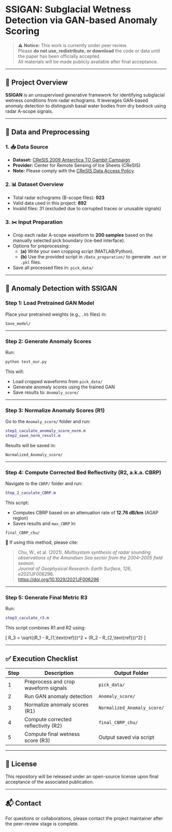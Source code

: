 # SSIGAN: Subglacial Wetness Detection via GAN-based Anomaly Scoring

> ⚠️ **Notice:** This work is currently under peer review.  
> Please **do not use, redistribute, or download** the code or data until the paper has been officially accepted.  
> All materials will be made publicly available after final acceptance.

---

## 📘 Project Overview

**SSIGAN** is an unsupervised generative framework for identifying subglacial wetness conditions from radar echograms. It leverages GAN-based anomaly detection to distinguish basal water bodies from dry bedrock using radar A-scope signals.

---

## 📂 Data and Preprocessing

### 1. 📥 Data Source
- **Dataset:** [CReSIS 2009 Antarctica TO Gambit Campaign](https://data.cresis.ku.edu/data/rds/2009_Antarctica_TO_Gambit/)
- **Provider:** Center for Remote Sensing of Ice Sheets (CReSIS)
- **Note:** Please comply with the [CReSIS Data Access Policy](https://data.cresis.ku.edu/data/).

### 2. 📊 Dataset Overview
- Total radar echograms (B-scope files): **923**
- Valid data used in this project: **892**
- Invalid files: 31 (excluded due to corrupted traces or unusable signals)

### 3. ✂️ Input Preparation
- Crop each radar A-scope waveform to **200 samples** based on the manually selected pick boundary (ice-bed interface).
- Options for preprocessing:
  - **(a)** Write your own cropping script (MATLAB/Python).
  - **(b)** Use the provided script in `/Data_preparation/` to generate `.mat` or `.pkl` files.
- Save all processed files in: `pick_data/`

---

## 🧠 Anomaly Detection with SSIGAN

### Step 1: Load Pretrained GAN Model
Place your pretrained weights (e.g., `.h5` files) in:

```
Save_model/
```

---

### Step 2: Generate Anomaly Scores
Run:

```bash
python test_our.py
```

This will:
- Load cropped waveforms from `pick_data/`
- Generate anomaly scores using the trained GAN
- Save results to: `Anomaly_score/`

---

### Step 3: Normalize Anomaly Scores (R1)

Go to the `Anomaly_score/` folder and run:

```matlab
step1_caculate_anomaly_score_norm.m
step2_save_norm_result.m
```

Results will be saved in:

```
Normalized_Anomaly_score/
```

---

### Step 4: Compute Corrected Bed Reflectivity (R2, a.k.a. CBRP)

Navigate to the `CBRP/` folder and run:

```matlab
Step_2_caculate_CBRP.m
```

This script:
- Computes CBRP based on an attenuation rate of **12.76 dB/km** (AGAP region)
- Saves results and `max_CBRP` in:

```
final_CBRP_chu/
```

📖 If using this method, please cite:

> Chu, W., et al. (2021). *Multisystem synthesis of radar sounding observations of the Amundsen Sea sector from the 2004–2005 field season*.  
> *Journal of Geophysical Research: Earth Surface, 126*, e2021JF006296.  
> https://doi.org/10.1029/2021JF006296

---

### Step 5: Generate Final Metric R3

Run:

```matlab
step3_caculate_r3.m
```

This script combines R1 and R2 using:

\[
R_3 = \sqrt{(R_1 - R_{1,\text{ref}})^2 + (R_2 - R_{2,\text{ref}})^2}
\]

---

## ✅ Execution Checklist

| Step | Description                             | Output Folder                |
|------|-----------------------------------------|------------------------------|
| 1    | Preprocess and crop waveform signals    | `pick_data/`                 |
| 2    | Run GAN anomaly detection               | `Anomaly_score/`             |
| 3    | Normalize anomaly scores (R1)           | `Normalized_Anomaly_score/`  |
| 4    | Compute corrected reflectivity (R2)     | `final_CBRP_chu/`            |
| 5    | Compute final wetness score (R3)        | Output saved via script      |

---

## 📄 License

This repository will be released under an open-source license upon final acceptance of the associated publication.

---

## 📬 Contact

For questions or collaborations, please contact the project maintainer after the peer-review stage is complete.
